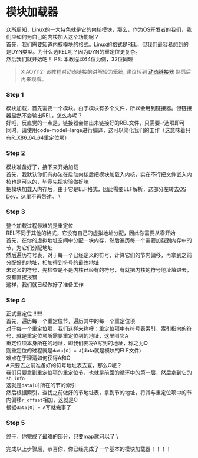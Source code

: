 # 模块加载器

众所周知，Linux的一大特色就是它的内核模块，那么，作为OS开发者的我们，我们应如何为自己的内核加入这个功能呢？ \
首先，我们需要知道内核模块的格式。Linux的格式是REL，但我们最容易想到的是DYN类型。为什么选REL呢？因为DYN的重定位更复杂。 \
然后我们就开始吧！
PS: 本教程以64位为例，32位同理

> XIAOYI12: 该教程对动态链接的讲解较为笼统, 建议转到 [动态链接器](dynamic_linker) 熟悉后再来观看。

### Step 1
模块加载，首先需要一个模块。由于模块有多个文件，所以会用到链接器。但链接器显然不会输出REL，怎么办呢？ \
好吧，反直觉的一点是，链接器会输出未链接好的REL文件，只需要-r选项即可 \
同时，请使用code-model=large进行编译，这可以简化我们的工作（这意味着只有R_X86_64_64重定位项）

### Step 2
模块准备好了，接下来开始加载 \
首先，我默认你们有办法在启动内核后把模块加载入内核，实在不行把文件嵌入内核也是可以的，毕竟先把实验做好嘛 \
把模块加载入内存后，由于它是ELF格式，因此需要ELF解析，这部分左转去[OS Dev](https://wiki.osdev.org/ELF_Tutorial)，这里不再赘述。 \

### Step 3
整个加载过程最难的是重定位 \
REL不同于其他的格式，它没有自己的虚拟地址分配，因此你需要从零开始 \
首先，在你的虚拟地址空间中分配一块内存，然后遍历每一个需要加载到内存中的节，为它们分配地址 \
然后遍历符号表，对于每一个已经定义的符号，计算它们的节内偏移，再拿到之前分配好的地址，相加得到符号的最终地址 \
未定义的符号，先检查是不是内核已经有的符号，有就把内核的符号地址填进去，没有直接报错 \
这样，我们就已经做好了准备工作

### Step 4
正式重定位 !!!!!! \
首先，遍历每一个重定位节，遍历其中的每一个重定位项 \
对于每一个重定位项，我们这样来称呼：重定位项中有符号表索引，索引指向的符号，就是重定位项所需要重定位到的地址，这里叫它A \
重定位项本身所在的地址，即我们要将A写到的地址，称之为O \
则重定位的过程就是`data[O] = A`(data就是模块的ELF文件) \
难点在于理清如何获得A和O  \
A只要去之前准备好的符号地址表去查，那么O呢？ \
我们只要拿到重定位项的重定位节，也就是前面的循环中的第一层，然后拿到它的`sh_info` \
这就是`data[O]`所在的节的索引 \
然后根据索引，查找之前做好的节地址表，拿到节的地址，将其与重定位项中的节内偏移`r_offset`相加，这就是O \
根据`data[O] = A`写就完事了

### Step 5
终于，你完成了最难的部分，只要map就可以了 \

完成以上步骤后，恭喜你，你已经完成了一个基本的模块加载器！！！！
